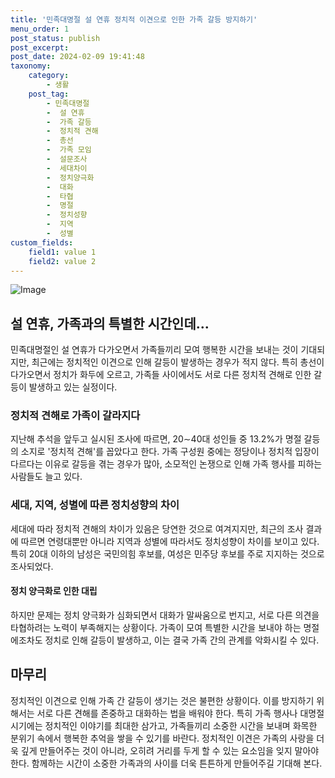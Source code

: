 ```yaml
---
title: '민족대명절 설 연휴 정치적 이견으로 인한 가족 갈등 방지하기'
menu_order: 1
post_status: publish
post_excerpt: 
post_date: 2024-02-09 19:41:48
taxonomy:
    category:
        - 생활
    post_tag:
        - 민족대명절
        -  설 연휴
        -  가족 갈등
        -  정치적 견해
        -  총선
        -  가족 모임
        -  설문조사
        -  세대차이
        -  정치양극화
        -  대화
        -  타협
        -  명절
        -  정치성향
        -  지역
        -  성별
custom_fields:
    field1: value 1
    field2: value 2
---
```


![Image](https://imgnews.pstatic.net/image/215/2024/02/09/A202402090035_1_20240209111701351.jpg?type=w647)

## 설 연휴, 가족과의 특별한 시간인데...
민족대명절인 설 연휴가 다가오면서 가족들끼리 모여 행복한 시간을 보내는 것이 기대되지만, 최근에는 정치적인 이견으로 인해 갈등이 발생하는 경우가 적지 않다. 특히 총선이 다가오면서 정치가 화두에 오르고, 가족들 사이에서도 서로 다른 정치적 견해로 인한 갈등이 발생하고 있는 실정이다.
### 정치적 견해로 가족이 갈라지다
지난해 추석을 앞두고 실시된 조사에 따르면, 20∼40대 성인들 중 13.2%가 명절 갈등의 소지로 '정치적 견해'를 꼽았다고 한다. 가족 구성원 중에는 정당이나 정치적 입장이 다르다는 이유로 갈등을 겪는 경우가 많아, 소모적인 논쟁으로 인해 가족 행사를 피하는 사람들도 늘고 있다.
### 세대, 지역, 성별에 따른 정치성향의 차이
세대에 따라 정치적 견해의 차이가 있음은 당연한 것으로 여겨지지만, 최근의 조사 결과에 따르면 연령대뿐만 아니라 지역과 성별에 따라서도 정치성향이 차이를 보이고 있다. 특히 20대 이하의 남성은 국민의힘 후보를, 여성은 민주당 후보를 주로 지지하는 것으로 조사되었다.
#### 정치 양극화로 인한 대립
하지만 문제는 정치 양극화가 심화되면서 대화가 말싸움으로 번지고, 서로 다른 의견을 타협하려는 노력이 부족해지는 상황이다. 가족이 모여 특별한 시간을 보내야 하는 명절에조차도 정치로 인해 갈등이 발생하고, 이는 결국 가족 간의 관계를 악화시킬 수 있다.
## 마무리
정치적인 이견으로 인해 가족 간 갈등이 생기는 것은 불편한 상황이다. 이를 방지하기 위해서는 서로 다른 견해를 존중하고 대화하는 법을 배워야 한다. 특히 가족 행사나 대명절 시기에는 정치적인 이야기를 최대한 삼가고, 가족들끼리 소중한 시간을 보내며 화목한 분위기 속에서 행복한 추억을 쌓을 수 있기를 바란다. 정치적인 이견은 가족의 사랑을 더욱 깊게 만들어주는 것이 아니라, 오히려 거리를 두게 할 수 있는 요소임을 잊지 말아야 한다. 함께하는 시간이 소중한 가족과의 사이를 더욱 튼튼하게 만들어주길 기대해 본다.

